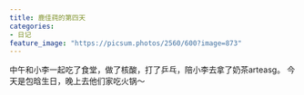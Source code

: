 ```yaml
---
title: 鹿佳莼的第四天
categories:
- 日记
feature_image: "https://picsum.photos/2560/600?image=873"
---
```


中午和小李一起吃了食堂，做了核酸，打了乒乓，陪小李去拿了奶茶arteasg。
今天是包晗生日，晚上去他们家吃火锅～

